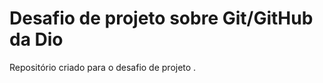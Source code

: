   #     Desafio de projeto sobre Git/GitHub da Dio
  Repositório   criado  para o desafio de projeto .
      

